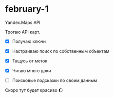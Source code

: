 # february-1
Yandex.Maps API

Трогаю API карт.

- [x] Получаю ключи
- [x] Настраиваю поиск по собственным объектам
- [x] Тащусь от меток
- [x] Читаю много доки
- [ ] Поисковые подсказки по своим данным


Скоро тут будет красиво 🌔
